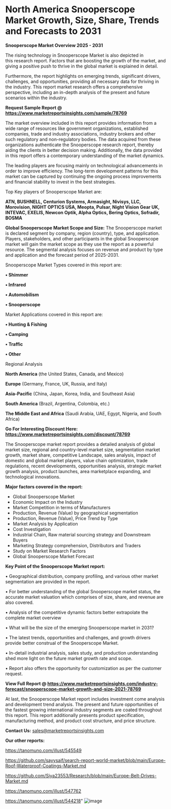 # North America Snooperscope Market Growth, Size, Share, Trends and Forecasts to 2031

<Strong> Snooperscope Market Overview 2025 - 2031</strong>

The rising technology in Snooperscope Market is also depicted in this research report. Factors that are boosting the growth of the market, and giving a positive push to thrive in the global market is explained in detail.

Furthermore, the report highlights on emerging trends, significant drivers, challenges, and opportunities, providing all necessary data for thriving in the industry. This report market research offers a comprehensive perspective, including an in-depth analysis of the present and future scenarios within the industry.

<strong>Request Sample Report @ <a href=https://www.marketreportsinsights.com/sample/78769>https://www.marketreportsinsights.com/sample/78769</a></strong>

The market overview included in this report provides information from a wide range of resources like government organizations, established companies, trade and industry associations, industry brokers and other such regulatory and non-regulatory bodies. The data acquired from these organizations authenticate the Snooperscope research report, thereby aiding the clients in better decision making. Additionally, the data provided in this report offers a contemporary understanding of the market dynamics.

The leading players are focusing mainly on technological advancements in order to improve efficiency. The long-term development patterns for this market can be captured by continuing the ongoing process improvements and financial stability to invest in the best strategies.

Top Key players of Snooperscope Market are:

<strong>ATN, BUSHNELL, Centurion Systems, Armasight, Nivisys, LLC, Morovision, NIGHT OPTICS USA, Meopta, Pulsar, Night Vision Gear UK, INTEVAC, EXELIS, Newcon Optik, Alpha Optics, Bering Optics, Sofradir, BOSMA</strong>

<strong><b>Global Snooperscope Market Scope and Size:</b></strong>
The Snooperscope market is declared segment by company, region (country), type, and application. Players, stakeholders, and other participants in the global Snooperscope market will gain the market scope as they use the report as a powerful resource. The segmental analysis focuses on revenue and product by type and application and the forecast period of 2025-2031.

Snooperscope Market Types covered in this report are:

<strong>• Shimmer

• Infrared

• Automobilism

• Snooperscope</strong>

Market Applications covered in this report are:

<strong>• Hunting & Fishing

• Camping

• Traffic

• Other</strong> 

Regional Analysis

<strong>North America</strong> (the United States, Canada, and Mexico)

<strong>Europe</strong> (Germany, France, UK, Russia, and Italy)

<strong>Asia-Pacific</strong> (China, Japan, Korea, India, and Southeast Asia)

<strong>South America</strong> (Brazil, Argentina, Colombia, etc.)

<strong>The Middle East and Africa</strong> (Saudi Arabia, UAE, Egypt, Nigeria, and South Africa)

<strong>Go For Interesting Discount Here: <a href=https://www.marketreportsinsights.com/discount/78769>https://www.marketreportsinsights.com/discount/78769</a></strong>

The Snooperscope market report provides a detailed analysis of global market size, regional and country-level market size, segmentation market growth, market share, competitive Landscape, sales analysis, impact of domestic and global market players, value chain optimization, trade regulations, recent developments, opportunities analysis, strategic market growth analysis, product launches, area marketplace expanding, and technological innovations.

<strong><b>Major factors covered in the report:</b></strong>
<ul>
  <li>Global Snooperscope Market </li>
  <li>Economic Impact on the Industry</li>
  <li>Market Competition in terms of Manufacturers</li>
  <li>Production, Revenue (Value) by geographical segmentation</li>
  <li>Production, Revenue (Value), Price Trend by Type</li>
  <li>Market Analysis by Application</li>
  <li>Cost Investigation</li>
  <li>Industrial Chain, Raw material sourcing strategy and Downstream Buyers</li>
  <li>Marketing Strategy comprehension, Distributors and Traders</li>
  <li>Study on Market Research Factors</li>
  <li>Global Snooperscope Market Forecast</li>
</ul>

<strong><b>Key Point of the Snooperscope Market report:</b></strong>

• Geographical distribution, company profiling, and various other market segmentation are provided in the report.

• For better understanding of the global Snooperscope market status, the accurate market valuation which comprises of size, share, and revenue are also covered.

• Analysis of the competitive dynamic factors better extrapolate the complete market overview

• What will be the size of the emerging Snooperscope market in 2031?

• The latest trends, opportunities and challenges, and growth drivers provide better construal of the Snooperscope Market.

• In-detail industrial analysis, sales study, and production understanding shed more light on the future market growth rate and scope.

• Report also offers the opportunity for customization as per the customer request.

<strong><b>View Full Report @ <a href=https://www.marketreportsinsights.com/industry-forecast/snooperscope-market-growth-and-size-2021-78769>https://www.marketreportsinsights.com/industry-forecast/snooperscope-market-growth-and-size-2021-78769</a></b></strong>


At last, the Snooperscope Market report includes investment come analysis and development trend analysis. The present and future opportunities of the fastest growing international industry segments are coated throughout this report. This report additionally presents product specification, manufacturing method, and product cost structure, and price structure.

<strong>Contact Us:</strong>
sales@marketreportsinsights.com

<strong>Our other reports:</strong>

<a href=https://tanomuno.com/illust/545549>https://tanomuno.com/illust/545549</a>

<a href=https://github.com/sayysaif/search-report-world-market/blob/main/Europe-Roof-Waterproof-Coatings-Market.md>https://github.com/sayysaif/search-report-world-market/blob/main/Europe-Roof-Waterproof-Coatings-Market.md</a>

<a href=https://github.com/Siya23553/Research/blob/main/Europe-Belt-Drives-Market.md>https://github.com/Siya23553/Research/blob/main/Europe-Belt-Drives-Market.md</a>

<a href=https://tanomuno.com/illust/547762>https://tanomuno.com/illust/547762</a>

<a href=https://tanomuno.com/illust/544218>https://tanomuno.com/illust/544218</a>"
![image](https://github.com/user-attachments/assets/1584762b-d71c-4c40-9f06-a6e1bc083644)

